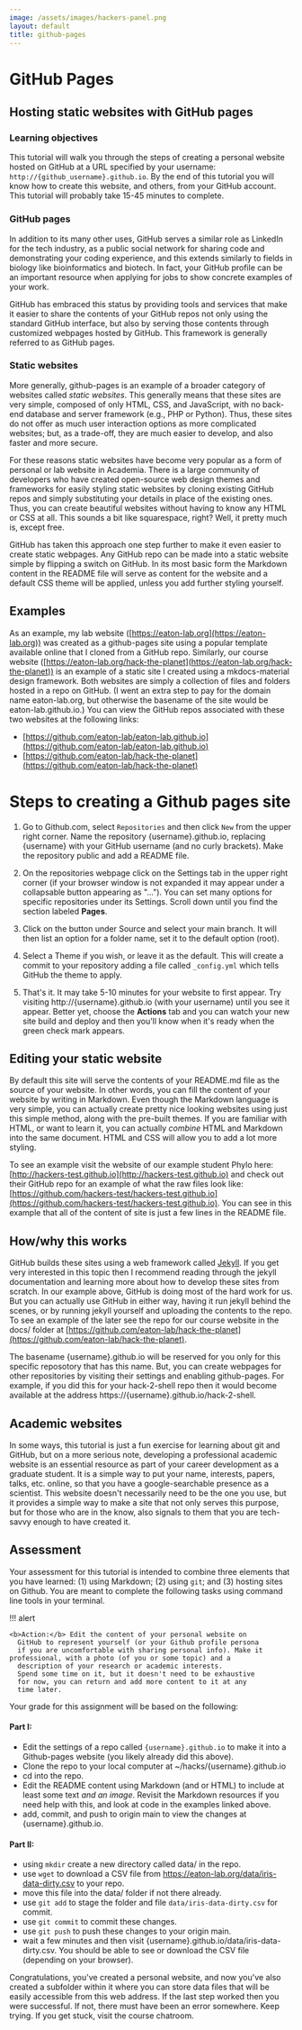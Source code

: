 ```yaml
---
image: /assets/images/hackers-panel.png
layout: default
title: github-pages
---
```


# GitHub Pages

## Hosting static websites with GitHub pages

### Learning objectives
This tutorial will walk you through the steps of creating 
a personal website hosted on GitHub at a URL specified
by your username: `http://{github_username}.github.io`. 
By the end of this tutorial you will know how to create 
this website, and others, from your GitHub account. This 
tutorial will probably take 15-45 minutes to complete.


### GitHub pages
In addition to its many other uses, GitHub serves a similar 
role as LinkedIn for the tech industry, as a public social
network for sharing code and demonstrating your coding 
experience, and this extends similarly to fields in 
biology like bioinformatics and biotech.
In fact, your GitHub profile can be an important resource 
when applying for jobs to show concrete examples of your work.

GitHub has embraced this status by providing tools and services 
that make it easier to share the contents of your GitHub repos 
not only using the standard GitHub interface, but also by serving 
those contents through customized webpages hosted by GitHub. This 
framework is generally referred to as GitHub pages.


### Static websites
More generally, github-pages is an example of a broader category of
websites called *static websites*. This generally
means that these sites are very simple, composed of only HTML, 
CSS, and JavaScript, with no back-end database and server
framework (e.g., PHP or Python). Thus, these sites do not 
offer as much user interaction options as more complicated
websites; but, as a trade-off, they are much easier to develop, 
and also faster and more secure. 

For these reasons static websites have become very popular
as a form of personal or lab website in Academia. There is 
a large community of developers who have created 
open-source web design themes and frameworks for easily styling 
static websites by cloning existing GitHub repos 
and simply substituting your details in place of the 
existing ones. Thus, you can create beautiful websites without
having to know any HTML or CSS at all. This sounds a bit like 
squarespace, right? Well, it pretty much is, except free.

GitHub has taken this approach one step further to make it even
easier to create static webpages. Any GitHub repo can be made into 
a static website simple by flipping a switch on GitHub. 
In its most basic form the Markdown content in the README file
will serve as content for the website and a default CSS theme 
will be applied, unless you add further styling yourself.

## Examples
As an example, my lab website ([https://eaton-lab.org](https://eaton-lab.org))
was created as a github-pages site using a popular template available online
that I cloned from a GitHub repo. 
Similarly, our course website
([https://eaton-lab.org/hack-the-planet](https://eaton-lab.org/hack-the-planet))
is an example of a static site I created using a mkdocs-material design framework.
Both websites are simply a collection of files and folders hosted in a repo
on GitHub. (I went an extra step to pay for the domain name eaton-lab.org, 
but otherwise the basename of the site would be eaton-lab.github.io.)
You can view the GitHub repos associated with these two websites at the 
following links:

- [https://github.com/eaton-lab/eaton-lab.github.io](https://github.com/eaton-lab/eaton-lab.github.io)
- [https://github.com/eaton-lab/hack-the-planet](https://github.com/eaton-lab/hack-the-planet)

#
# Steps to creating a Github pages site

1. Go to Github.com, select `Repositories` and then click `New` from the upper right corner.
Name the repository {username}.github.io, replacing {username} with your
GitHub username (and no curly brackets). Make the repository public and add a README file.

2. On the repositories webpage click on the Settings tab in the upper right corner
(if your browser window is not expanded it may appear under 
a collapsable button appearing as "..."). You can set many
options for specific repositories under its Settings. Scroll
down until you find the section labeled **Pages**.

3. Click on the button under Source and select your main branch. 
It will then list an option for a folder name, set it to the 
default option (root). 

4. Select a Theme if you wish, or leave it as the default. This will
create a commit to your repository adding a file called `_config.yml`
which tells GitHub the theme to apply.

5. That's it. It may take 5-10 minutes for your website to first appear. 
Try visiting http://{username}.github.io (with your username) 
until you see it appear. Better yet, choose the **Actions** tab and
you can watch your new site build and deploy and then you'll know when
it's ready when the green check mark appears.


## Editing your static website
By default this site will serve the contents of your README.md
file as the source of your website. In other words, you can 
fill the content of your website by writing in Markdown. Even 
though the Markdown language is very simple, you can actually 
create pretty nice looking websites using just this simple method, 
along with the pre-built themes.
If you are familiar with HTML, or want to learn it, 
you can actually *combine* HTML and Markdown into the same 
document. HTML and CSS will allow you to add a lot more styling.

To see an example visit the website of our example student Phylo
here: [http://hackers-test.github.io](http://hackers-test.github.io)
and check out their GitHub repo for an example of what the 
raw files look like: [https://github.com/hackers-test/hackers-test.github.io](https://github.com/hackers-test/hackers-test.github.io). 
You can see in this example that all of the content of site 
is just a few lines in the README file.


## How/why this works
GitHub builds these sites using a web framework called [Jekyll](https://jekyllrb.com/).
If you get very interested in this topic 
then I recommend reading through the jekyll documentation and 
learning more about how to develop these sites from scratch. In 
our example above, GitHub is doing most of the hard work for us.
But you can actually use GitHub in either way, having it run jekyll
behind the scenes, or by running jekyll yourself and uploading 
the contents to the repo. To see an example of the later see the
repo for our course website in the docs/ folder at 
[https://github.com/eaton-lab/hack-the-planet](https://github.com/eaton-lab/hack-the-planet).

The basename {username}.github.io will be reserved for you 
only for this specific reposotory that has this name. But, 
you can create webpages for other repositories by visiting their 
settings and enabling github-pages. For example, if you did this
for your hack-2-shell repo then it would become available at the
address https://{username}.github.io/hack-2-shell. 


## Academic websites
In some ways, this tutorial is just a fun exercise for learning
about git and GitHub, but on a more serious note, developing a 
professional academic website is an essential resource as part of 
your career development as a graduate student. 
It is a simple way to put your name, interests, papers, talks, 
etc. online, so that you have a google-searchable presence as 
a scientist. This website doesn't necessarily need to be the 
one you use, but it provides a simple way to make a site that 
not only serves this purpose, but for those who are in the 
know, also signals to them that you are tech-savvy enough to 
have created it.


## Assessment
Your assessment for this tutorial is intended to combine three 
elements that you have learned: (1) using Markdown; 
(2) using `git`; and (3) hosting sites on Github. 
You are meant to complete the following tasks using command 
line tools in your terminal.

!!! alert 

	<b>Action:</b> Edit the content of your personal website on 
	  GitHub to represent yourself (or your Github profile persona 
	  if you are uncomfortable with sharing personal info). Make it professional, with a photo (of you or some topic) and a 
	  description of your research or academic interests. 
	  Spend some time on it, but it doesn't need to be exhaustive 
	  for now, you can return and add more content to it at any 
	  time later. 

Your grade for this assignment will be based on the following:

#### Part I:
- Edit the settings of a repo called `{username}.github.io` to make it into a Github-pages
  website (you likely already did this above).
- Clone the repo to your local computer at ~/hacks/{username}.github.io
- cd into the repo.
- Edit the README content using Markdown (and or HTML) to include 
at least some text *and an image*. Revisit the Markdown resources 
if you need help with this, and look at code in the examples linked above.
- add, commit, and push to origin main to view the changes at {username}.github.io.

#### Part II:
- using `mkdir` create a new directory called data/ in the repo.
- use `wget` to download a CSV file from https://eaton-lab.org/data/iris-data-dirty.csv to your repo.
- move this file into the data/ folder if not there already.
- use `git add` to stage the folder and file `data/iris-data-dirty.csv` for commit.
- use `git commit` to commit these changes.
- use `git push` to push these changes to your origin main.
- wait a few minutes and then visit {username}.github.io/data/iris-data-dirty.csv. You should be able to see or download the CSV 
file (depending on your browser).

Congratulations, you've created a personal website, and now you've 
also created a subfolder within it where you can store data files that
will be easily accessible from this web address. 
If the last step worked then you were successful. If not, there must have 
been an error somewhere. Keep trying. If you get stuck, visit the course
chatroom. 
